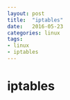 ```yaml
---
layout: post
title:  "iptables"
date:   2016-05-23
categories: linux
tags:
- linux
- iptables
---
```

# iptables

